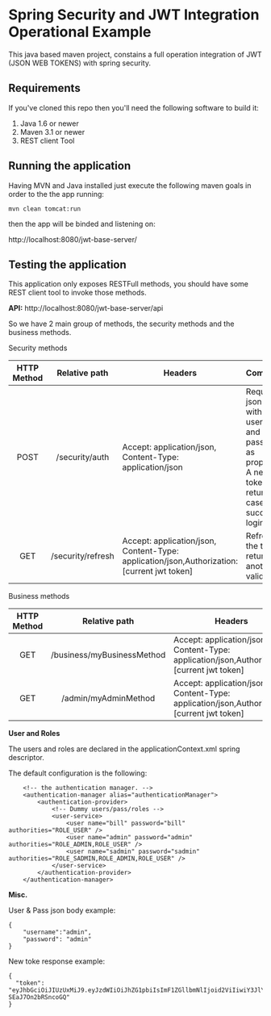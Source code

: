 # Spring Security and JWT Integration Operational Example

This java based maven project, constains a full operation integration of JWT (JSON WEB TOKENS) with spring security.

## Requirements

If you've cloned this repo then you'll need the following software to build it:

1. Java 1.6 or newer
2. Maven 3.1 or newer
3. REST client Tool

## Running the application

Having  MVN and Java installed just execute the following maven goals in order to the the app running:

`mvn clean tomcat:run`

then the app will be binded and listening on:

http://localhost:8080/jwt-base-server/

## Testing the application

This application only exposes RESTFull methods, you should have some REST client tool to invoke those methods. 

**API:** http://localhost:8080/jwt-base-server/api

So we have 2 main group of methods, the security methods and the business methods.

Security methods

| HTTP Method| Relative path| Headers | Comments |
| :-------------: |:-------------:| -----| -----|
| POST | /security/auth | Accept: application/json, Content-Type: application/json | Requires a json body with username and password as properties. A new token is returned in case of succesful login  |
| GET | /security/refresh | Accept: application/json, Content-Type: application/json,Authorization: [current jwt token] | Refresh the token returning another valid token|

Business methods

| HTTP Method| Relative path| Headers | Comments |
| :-------------: |:-------------:| -----| -----|
| GET | /business/myBusinessMethod |Accept: application/json, Content-Type: application/json,Authorization: [current jwt token] | Invoke user role granted method |
| GET | /admin/myAdminMethod | Accept: application/json, Content-Type: application/json,Authorization: [current jwt token] | Invoke an admin role granted method|

**User and Roles**

The users and roles are declared in the applicationContext.xml spring descriptor.

The default configuration is the following:

~~~
	<!-- the authentication manager. -->
	<authentication-manager alias="authenticationManager">
		<authentication-provider>
			<!-- Dummy users/pass/roles -->
			<user-service>
				<user name="bill" password="bill" authorities="ROLE_USER" />
				<user name="admin" password="admin" authorities="ROLE_ADMIN,ROLE_USER" />
				<user name="sadmin" password="sadmin" authorities="ROLE_SADMIN,ROLE_ADMIN,ROLE_USER" />
			</user-service>
		</authentication-provider>
	</authentication-manager>
~~~

**Misc.**

User & Pass json body example:

~~~
{
    "username":"admin",
    "password": "admin"
}
~~~

New toke response example:
~~~
{
  "token": "eyJhbGciOiJIUzUxMiJ9.eyJzdWIiOiJhZG1pbiIsImF1ZGllbmNlIjoid2ViIiwiY3JlYXRlZCI6MTQ2NDQxODIwNzE2NiwiZXhwIjoxNDY1MDIzMDA3fQ.Ltp56b8zHn9TBGwUhPkVkxIMMthpmV8163qK_7x0g16IUkoP86OjtRDZKalma7cwkGA_j-SEaJ7On2bRSncoGQ"
}
~~~
